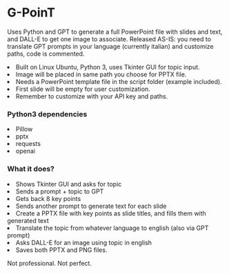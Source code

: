 # G-PoinT
Uses Python and GPT to generate a full PowerPoint file with slides and text, and DALL-E to get one image to associate. Released AS-IS: you need to translate GPT prompts in your language (currently italian) and customize paths, code is commented.

<li>Built on Linux Ubuntu, Python 3, uses Tkinter GUI for topic input.
<li>Image will be placed in same path you choose for PPTX file.
<li>Needs a PowerPoint template file in the script folder (example included).
<li>First slide will be empty for user customization.
<li>Remember to customize with your API key and paths.

<h3>Python3 dependencies</h3>
<li>Pillow
<li>pptx
<li>requests
<li>openai
  
<h3>What it does?</h3>
<li>Shows Tkinter GUI and asks for topic
<li>Sends a prompt + topic to GPT
<li>Gets back 8 key points
<li>Sends another prompt to generate text for each slide
<li>Create a PPTX file with key points as slide titles, and fills them with generated text
<li>Translate the topic from whatever language to english (also via GPT prompt)
<li>Asks DALL-E for an image using topic in english
<li>Saves both PPTX and PNG files.

Not professional. Not perfect.
